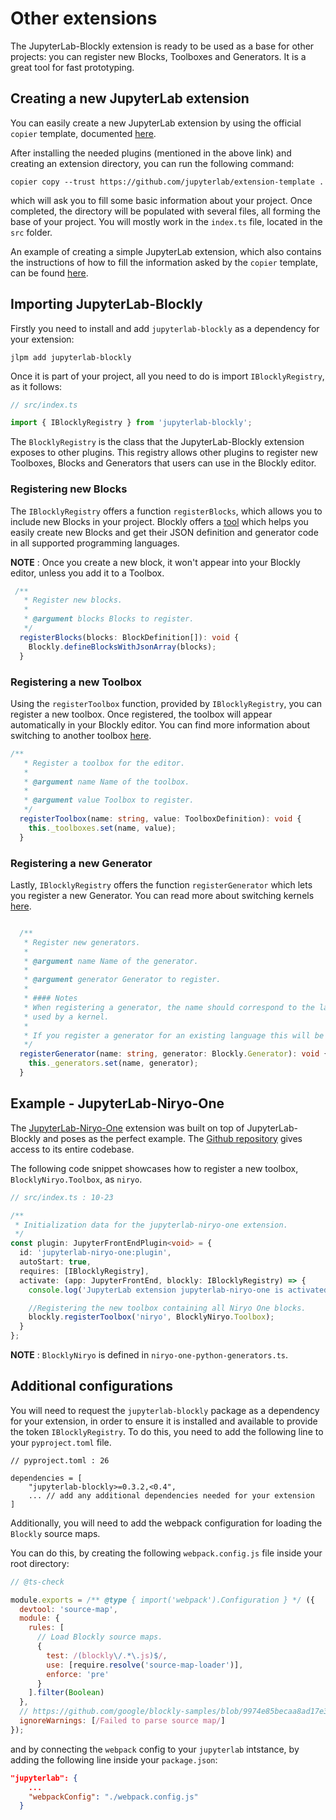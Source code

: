 # Other extensions

The JupyterLab-Blockly extension is ready to be used as a base for other projects: you can register new Blocks, Toolboxes and Generators. It is a great tool for fast prototyping.

## Creating a new JupyterLab extension
You can easily create a new JupyterLab extension by using the official `copier` template, documented [here](https://github.com/jupyterlab/extension-template).

After installing the needed plugins (mentioned in the above link) and creating an extension directory, you can run the following command:
```
copier copy --trust https://github.com/jupyterlab/extension-template .
```
which will ask you to fill some basic information about your project. Once completed, the directory will be populated with several files, all forming the base of your project. You will mostly work in the `index.ts` file, located in the `src` folder.

An example of creating a simple JupyterLab extension, which also contains the instructions of how to fill the information asked by the `copier` template, can be found [here](https://github.com/jupyterlab/extension-examples/tree/master/hello-world).


## Importing JupyterLab-Blockly
Firstly you need to install and add `jupyterlab-blockly` as a dependency for your extension:
```
jlpm add jupyterlab-blockly
```

Once it is part of your project, all you need to do is import `IBlocklyRegistry`, as it follows:
```typescript
// src/index.ts

import { IBlocklyRegistry } from 'jupyterlab-blockly';
```

The `BlocklyRegistry` is the class that the JupyterLab-Blockly extension exposes to other plugins. This registry allows other plugins to register new Toolboxes, Blocks and Generators that users can use in the Blockly editor.

### Registering new Blocks
The `IBlocklyRegistry` offers a function `registerBlocks`, which allows you to include new Blocks in your project. Blockly offers a [tool](https://blockly-demo.appspot.com/static/demos/blockfactory/index.html) which helps you easily create new Blocks and get their JSON definition and generator code in all supported programming languages.

**NOTE** : Once you create a new block, it won't appear into your Blockly editor, unless you add it to a Toolbox.

```typescript
 /**
   * Register new blocks.
   *
   * @argument blocks Blocks to register.
   */
  registerBlocks(blocks: BlockDefinition[]): void {
    Blockly.defineBlocksWithJsonArray(blocks);
  }
```

### Registering a new Toolbox
Using the `registerToolbox` function, provided by `IBlocklyRegistry`, you can register a new toolbox. Once registered, the toolbox will appear automatically in your Blockly editor. You can find more information about switching to another toolbox [here](https://jupyterlab-blockly.readthedocs.io/en/latest/toolbox.html).

```typescript
/**
   * Register a toolbox for the editor.
   *
   * @argument name Name of the toolbox.
   *
   * @argument value Toolbox to register.
   */
  registerToolbox(name: string, value: ToolboxDefinition): void {
    this._toolboxes.set(name, value);
  }
```

### Registering a new Generator
Lastly, `IBlocklyRegistry` offers the function `registerGenerator` which lets you register a new Generator. You can read more about switching kernels [here](https://jupyterlab-blockly.readthedocs.io/en/latest/kernels.html).

```typescript

  /**
   * Register new generators.
   *
   * @argument name Name of the generator.
   *
   * @argument generator Generator to register.
   *
   * #### Notes
   * When registering a generator, the name should correspond to the language
   * used by a kernel.
   *
   * If you register a generator for an existing language this will be overwritten.
   */
  registerGenerator(name: string, generator: Blockly.Generator): void {
    this._generators.set(name, generator);
  }
```


## Example - JupyterLab-Niryo-One
The [JupyterLab-Niryo-One](https://github.com/QuantStack/jupyterlab-niryo-one/) extension was built on top of JupyterLab-Blockly and poses as the perfect example. The [Github repository](https://github.com/QuantStack/jupyterlab-niryo-one/) gives access to its entire codebase.

The following code snippet showcases how to register a new toolbox, `BlocklyNiryo.Toolbox`, as `niryo`.
```typescript
// src/index.ts : 10-23

/**
 * Initialization data for the jupyterlab-niryo-one extension.
 */
const plugin: JupyterFrontEndPlugin<void> = {
  id: 'jupyterlab-niryo-one:plugin',
  autoStart: true,
  requires: [IBlocklyRegistry],
  activate: (app: JupyterFrontEnd, blockly: IBlocklyRegistry) => {
    console.log('JupyterLab extension jupyterlab-niryo-one is activated!');

    //Registering the new toolbox containing all Niryo One blocks.
    blockly.registerToolbox('niryo', BlocklyNiryo.Toolbox);
  }
};
```

**NOTE** : `BlocklyNiryo` is defined in `niryo-one-python-generators.ts`.


## Additional configurations

You will need to request the `jupyterlab-blockly` package as a dependency for your extension, in order to ensure it is installed and available to provide the token `IBlocklyRegistry`. To do this, you need to add the following line to your `pyproject.toml` file.

```
// pyproject.toml : 26

dependencies = [
    "jupyterlab-blockly>=0.3.2,<0.4",
    ... // add any additional dependencies needed for your extension
]
```

Additionally, you will need to add the webpack configuration for loading the `Blockly` source maps.

You can do this, by creating the following `webpack.config.js` file inside your root directory:

```js
// @ts-check

module.exports = /** @type { import('webpack').Configuration } */ ({
  devtool: 'source-map',
  module: {
    rules: [
      // Load Blockly source maps.
      {
        test: /(blockly\/.*\.js)$/,
        use: [require.resolve('source-map-loader')],
        enforce: 'pre'
      }
    ].filter(Boolean)
  },
  // https://github.com/google/blockly-samples/blob/9974e85becaa8ad17e35b588b95391c85865dafd/plugins/dev-scripts/config/webpack.config.js#L118-L120
  ignoreWarnings: [/Failed to parse source map/]
});
```

and by connecting the `webpack` config to your `jupyterlab` intstance, by adding the following line inside your `package.json`: 

```json
"jupyterlab": {
    ...
    "webpackConfig": "./webpack.config.js"
  }
```